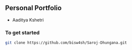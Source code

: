 ## Personal Portfolio 
- Aaditya Kshetri
### To get started
```bash
git clone https://github.com/bisw4sh/Saroj-Dhungana.git
```